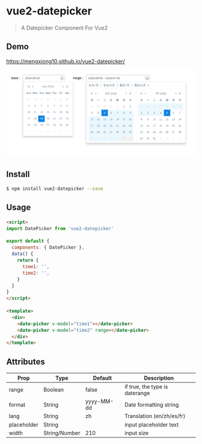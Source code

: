 # vue2-datepicker

> A Datepicker Component For Vue2

## Demo
<https://mengxiong10.github.io/vue2-datepicker/>

![image](https://github.com/mengxiong10/vue2-datepicker/raw/master/screenshot/demo.PNG)

## Install

```bash
$ npm install vue2-datepicker --save
```

## Usage

```html
<script>
import DatePicker from 'vue2-datepicker'

export default {
  components: { DatePicker },
  data() {
    return {
      time1: '',
      time2: '',
    }
  }
}
</script>

<template>
  <div>
    <date-picker v-model="time1"></date-picker>
    <date-picker v-model="time2" range></date-picker>
  </div>
</template>
```
## Attributes

| Prop        | Type          | Default    | Description                    |
|-------------|---------------|------------|--------------------------------|
| range       | Boolean       | false      | if true, the type is daterange |
| format      | String        | yyyy-MM-dd | Date formatting string         |
| lang        | String        | zh         | Translation (en/zh/es/fr)      |
| placeholder | String        |            | input placeholder text         |
| width       | String/Number | 210        | input size                     |


